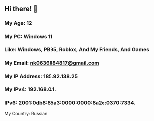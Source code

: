 ## Hi there! 👋

### My Age: 12
### My PC: Windows 11
### Like: Windows, PB95, Roblox, And My Friends, And Games
### My Email: nk0636884817@gmail.com
### My IP Address: 185.92.138.25
### My IPv4: 192.168.0.1.
### IPv6: 2001:0db8:85a3:0000:0000:8a2e:0370:7334.
My Country: Russian
